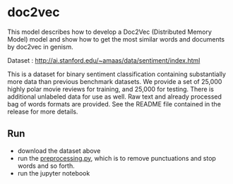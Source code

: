 # doc2vec

This model describes how to develop a Doc2Vec (Distributed Memory Model) model and show how to get the most similar words and documents by doc2vec in genism.

Dataset : http://ai.stanford.edu/~amaas/data/sentiment/index.html

This is a dataset for binary sentiment classification containing substantially more data than previous benchmark datasets. We provide a set of 25,000 highly polar movie reviews for training, and 25,000 for testing. There is additional unlabeled data for use as well. Raw text and already processed bag of words formats are provided. See the README file contained in the release for more details.

## Run
- download the dataset above
- run the [preprocessing.py](./data/preprocessing.py), which is to remove punctuations and stop words and so forth.
- run the jupyter notebook
